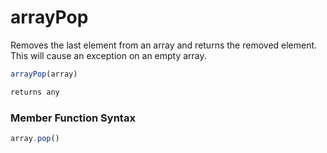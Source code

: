 # arrayPop

Removes the last element from an array and returns the removed element. This will cause an exception on an empty array.

```javascript
arrayPop(array)
```

```javascript
returns any
```
### Member Function Syntax

```javascript
array.pop()
```
